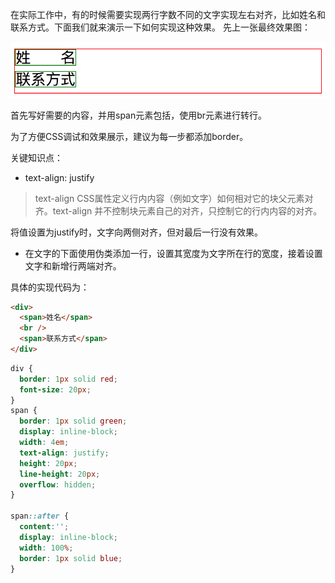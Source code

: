 在实际工作中，有的时候需要实现两行字数不同的文字实现左右对齐，比如姓名和联系方式。下面我们就来演示一下如何实现这种效果。
先上一张最终效果图：

![](./images/text-align.png)

首先写好需要的内容，并用span元素包括，使用br元素进行转行。

为了方便CSS调试和效果展示，建议为每一步都添加border。

关键知识点：

* text-align: justify

> text-align CSS属性定义行内内容（例如文字）如何相对它的块父元素对齐。text-align 并不控制块元素自己的对齐，只控制它的行内内容的对齐。

将值设置为justify时，文字向两侧对齐，但对最后一行没有效果。

* 在文字的下面使用伪类添加一行，设置其宽度为文字所在行的宽度，接着设置文字和新增行两端对齐。

具体的实现代码为：
```html
<div>
  <span>姓名</span>
  <br />
  <span>联系方式</span>
</div>
```

```css
div {
  border: 1px solid red;
  font-size: 20px;
}
span {
  border: 1px solid green;
  display: inline-block;
  width: 4em;
  text-align: justify;
  height: 20px;
  line-height: 20px;
  overflow: hidden;
}

span::after {
  content:'';
  display: inline-block;
  width: 100%;
  border: 1px solid blue;
}
```
